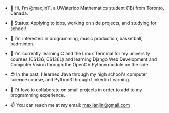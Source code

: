 - 👋 Hi, I’m @maxjin11, a UWaterloo Mathematics student (1B) from Toronto, Canada.
- 💪 Status: Applying to jobs, working on side projects, and studying for school! 

- 👀 I’m interested in programming, music production, basketball, badminton.
- 🌱 I’m currently learning C and the Linux Terminal for my university courses (CS136, CS136L) and learning Django Web Development and Computer Vision through the OpenCV Python module on the side.
- 😎 In the past, I learned Java through my high school's computer science course, and Python3 through Linkedin Learning.
- 💞️ I’d love to collaborate on small projects in order to add to my programming experience.
- 📫 You can reach me at my email: maxjianjin@gmail.com

<!---
maxjin11/maxjin11 is a ✨ special ✨ repository because its `README.md` (this file) appears on your GitHub profile.
You can click the Preview link to take a look at your changes.
--->
